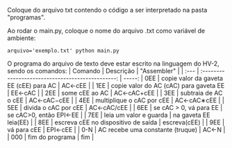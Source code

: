 Coloque do arquivo txt contendo o código a ser interpretado na pasta "programas".

Ao rodar o main.py, coloque o nome do arquivo .txt como variável de ambiente:

```
arquivo='exemplo.txt' python main.py
```

O programa do arquivo de texto deve estar escrito na linguagem do HV-2, sendo os comandos:
| Comando | Descrição | "Assembler" |
| :--- | :-----------------------------------------------: | -----: 
| 0EE | copie valor da gaveta EE (cEE) para AC | AC←cEE |
| 1EE | copie valor do AC (cAC) para gaveta EE | EE←cAC |
| 2EE | some cEE ao AC | AC←cAC+cEE |
| 3EE | subtraia de AC o cEE | AC←cAC−cEE |
| 4EE | multiplique o cAC por cEE | AC←cAC∗cEE |
| 5EE | divida o cAC por cEE | AC←cAC/cEE |
| 6EE | se cAC > 0, vá para EE | se cAC>0, então EPI←EE |
| 7EE | leia um valor e guarda | na gaveta EE	leia(EE) |
| 8EE | escreva cEE no dispositivo de saída | escreva(cEE) |
| 9EE | vá para cEE |	EPI←cEE |
| 0-N | AC recebe uma constante (truque) | AC←N |
| 000 | fim do programa | fim |